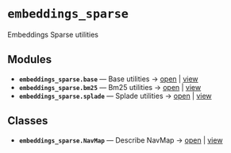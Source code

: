 # `embeddings_sparse`

Embeddings Sparse utilities

<!-- START doctoc generated TOC please keep comment here to allow auto update -->
<!-- END doctoc generated TOC please keep comment here to allow auto update -->

## Modules

- **`embeddings_sparse.base`** — Base utilities → [open](vscode://file//home/paul/kgfoundry/src/embeddings_sparse/base.py:1:1) | [view](https://github.com/github.com/paul-heyse/blob/5c4124270cb9aa2a3dec18bfa8776d4becf90d97/src/embeddings_sparse/base.py#L1)
- **`embeddings_sparse.bm25`** — Bm25 utilities → [open](vscode://file//home/paul/kgfoundry/src/embeddings_sparse/bm25.py:1:1) | [view](https://github.com/github.com/paul-heyse/blob/5c4124270cb9aa2a3dec18bfa8776d4becf90d97/src/embeddings_sparse/bm25.py#L1)
- **`embeddings_sparse.splade`** — Splade utilities → [open](vscode://file//home/paul/kgfoundry/src/embeddings_sparse/splade.py:1:1) | [view](https://github.com/github.com/paul-heyse/blob/5c4124270cb9aa2a3dec18bfa8776d4becf90d97/src/embeddings_sparse/splade.py#L1)

## Classes

- **`embeddings_sparse.NavMap`** — Describe NavMap → [open](vscode://file//home/paul/kgfoundry/src/kgfoundry_common/navmap_types.py:32:1) | [view](https://github.com/github.com/paul-heyse/blob/5c4124270cb9aa2a3dec18bfa8776d4becf90d97/src/kgfoundry_common/navmap_types.py#L32-L45)
<!-- agent:readme v1 sha:5c4124270cb9aa2a3dec18bfa8776d4becf90d97 content:158bb20dfda2 -->
